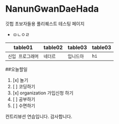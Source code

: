 # NanunGwanDaeHada
깃헙 초보자들용 풀리퀘스트 테스팅 페이지
* ㅁㄴㅇㄹ

| table01 | table02 | table03 |table03 |
| :----: | ------- | ----------|----------|
|```신입 프로그래머``` | ```네더르``` | ```입니드아```| ```hi```| 


##오늘할일
1. [x] 놀기
2. [ ] 코딩하기
3. [x] organization 가입신청 하기
4. [ ] 공부하기
5. [ ] 수면하기


컨트리뷰션 연습입니다.
감사합니다.
